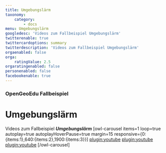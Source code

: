 ```yaml
---
title: Umgebungslärm
taxonomy:
    category:
        - docs
menu: Umgebungslärm
googledesc: 'Videos zum Fallbeispiel Umgebungslärm'
twitterenable: true
twittercardoptions: summary
twitterdescription: 'Videos zum Fallbeispiel Umgebungslärm'
orgaenabled: false
orga:
    ratingValue: 2.5
orgaratingenabled: false
personenabled: false
facebookenable: true
---
```


### OpenGeoEdu Fallbeispiel

# Umgebungslärm

Videos zum Fallbeispiel ***Umgebungslärm***
[owl-carousel items=1 loop=true autoplay=true autoplayHoverPause=true margin=15 responsive={0:{items:1},640:{items:2},1900:{items:3}}]
[plugin:youtube](https://www.youtube.com/watch?v=UJyKWAgDKr4)
[plugin:youtube](https://youtu.be/r54lcfHbi3M)
[plugin:youtube](https://youtu.be/V8Af6KyAnZI)
[/owl-carousel]

<script type="application/ld+json"> 
{
  "@context": "http://schema.org",
  "@type": "Course",
  "name": "Umgebungslärm - OpenGeoEdu Fallbeispiel",
  "description": "Verkehrslärm beeinträchtigt das Leben vieler Menschen in Deutschland. Der von Straßen-, Schienen- oder Flugverkehr verursachte Schall kann die Gesundheit und das Wohlbefinden auf vielfältige Weise negativ beeinflussen.",
  "provider": {
    "@type": "Organization",
    "name": "OpenGeoEdu",
    "sameAs": "https://www.opengeoedu.de"
  }
} 
</script> 